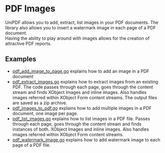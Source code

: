# PDF Images

UniPDF allows you to add, extract, list images in your PDF documents. The library also allows you to insert a watermark image in each page of a PDF document.  
Having the ability to play around with images allows for the creation of attractive PDF reports.

## Examples

- [pdf_add_image_to_page.go](pdf_add_image_to_page.go) explains how to add an image in a PDF document
- [pdf_extract_images.go](pdf_extract_images.go) explains how to extract images from an existing PDF. The code passes through each page, goes through the content stream and finds XObject Images and inline images. Also handles images referred within XObject Form content streams. The output files are saved as a zip archive.
- [pdf_images_to_pdf.go](pdf_images_to_pdf.go) explains how to add multiple images in a PDF document, one image per page. 
- [pdf_list_images.go](pdf_list_images.go) explains how to list images in a PDF file. Passes through each page, goes through the content stream and finds instances of both. XObject Images and inline images. Also handles images referred within XObject Form content streams.
- [pdf_watermark_image.go](pdf_watermark_image.go) explains how to add watermark image to each page of a PDF file.

